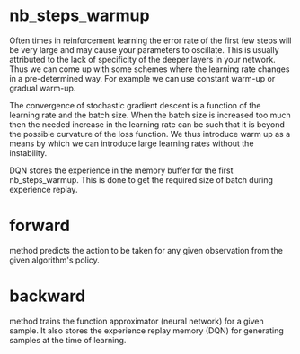
# nb_steps_warmup
Often times in reinforcement learning the error rate of the first few steps will be very large and may cause your parameters to oscillate. This is usually attributed to the lack of specificity of the deeper layers in your network. Thus we can come up with some schemes where the learning rate changes in a pre-determined way. For example we can use constant warm-up or gradual warm-up.

The convergence of stochastic gradient descent is a function of the learning rate and the batch size. When the batch size is increased too much then the needed increase in the learning rate can be such that it is beyond the possible curvature of the loss function. We thus introduce warm up as a means by which we can introduce large learning rates without the instability.

DQN stores the experience in the memory buffer for the first nb_steps_warmup. This is done to get the required size of batch during experience replay.


# forward 
method predicts the action to be taken for any given observation from the given algorithm's policy.

# backward 
method trains the function approximator (neural network) for a given sample. It also stores the experience replay memory (DQN) for generating samples at the time of learning.

